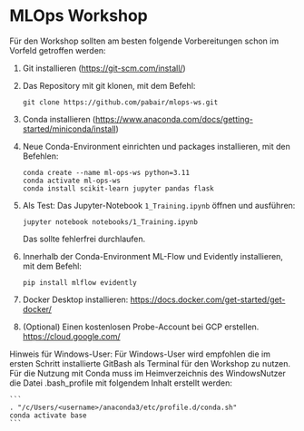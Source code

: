 # MLOps Workshop

Für den Workshop sollten am besten folgende Vorbereitungen schon im Vorfeld getroffen werden:

1. Git installieren (https://git-scm.com/install/)
2. Das Repository mit git klonen, mit dem Befehl:

	`git clone https://github.com/pabair/mlops-ws.git`

3. Conda installieren (https://www.anaconda.com/docs/getting-started/miniconda/install)
4. Neue Conda-Environment einrichten und packages installieren, mit den Befehlen:

	```
	conda create --name ml-ops-ws python=3.11
	conda activate ml-ops-ws
	conda install scikit-learn jupyter pandas flask
	```

5. Als Test: Das Jupyter-Notebook `1_Training.ipynb` öffnen und ausführen:

	`jupyter notebook notebooks/1_Training.ipynb`

	Das sollte fehlerfrei durchlaufen.

6. Innerhalb der Conda-Environment ML-Flow und Evidently installieren, mit dem Befehl:

	`pip install mlflow evidently`

7. Docker Desktop installieren: https://docs.docker.com/get-started/get-docker/

8. (Optional) Einen kostenlosen Probe-Account bei GCP erstellen. https://cloud.google.com/

Hinweis für Windows-User:
Für Windows-User wird empfohlen die im ersten Schritt installierte GitBash als Terminal für den Workshop zu nutzen.
Für die Nutzung mit Conda muss im Heimverzeichnis des WindowsNutzer die Datei .bash_profile mit folgendem Inhalt erstellt werden:

	```
	. "/c/Users/<username>/anaconda3/etc/profile.d/conda.sh"
	conda activate base
	```
